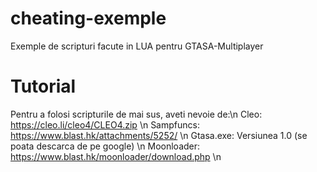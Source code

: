 # cheating-exemple
Exemple de scripturi facute in LUA pentru GTASA-Multiplayer

# Tutorial
Pentru a folosi scripturile de mai sus, aveti nevoie de:\n
Cleo: https://cleo.li/cleo4/CLEO4.zip \n
Sampfuncs: https://www.blast.hk/attachments/5252/ \n
Gtasa.exe: Versiunea 1.0 (se poata descarca de pe google) \n 
Moonloader:  https://www.blast.hk/moonloader/download.php \n

